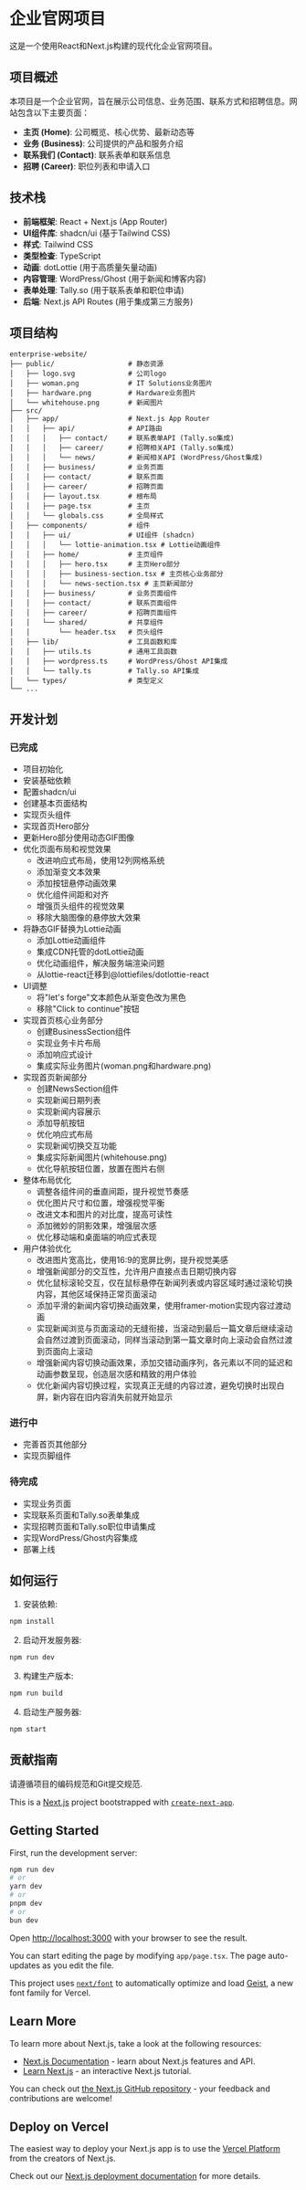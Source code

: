 # 企业官网项目

这是一个使用React和Next.js构建的现代化企业官网项目。

## 项目概述

本项目是一个企业官网，旨在展示公司信息、业务范围、联系方式和招聘信息。网站包含以下主要页面：

- **主页 (Home)**: 公司概览、核心优势、最新动态等
- **业务 (Business)**: 公司提供的产品和服务介绍
- **联系我们 (Contact)**: 联系表单和联系信息
- **招聘 (Career)**: 职位列表和申请入口

## 技术栈

- **前端框架**: React + Next.js (App Router)
- **UI组件库**: shadcn/ui (基于Tailwind CSS)
- **样式**: Tailwind CSS
- **类型检查**: TypeScript
- **动画**: dotLottie (用于高质量矢量动画)
- **内容管理**: WordPress/Ghost (用于新闻和博客内容)
- **表单处理**: Tally.so (用于联系表单和职位申请)
- **后端**: Next.js API Routes (用于集成第三方服务)

## 项目结构

```
enterprise-website/
├── public/                  # 静态资源
│   ├── logo.svg             # 公司logo
│   ├── woman.png            # IT Solutions业务图片
│   ├── hardware.png         # Hardware业务图片
│   └── whitehouse.png       # 新闻图片
├── src/
│   ├── app/                 # Next.js App Router
│   │   ├── api/             # API路由
│   │   │   ├── contact/     # 联系表单API (Tally.so集成)
│   │   │   ├── career/      # 招聘相关API (Tally.so集成)
│   │   │   └── news/        # 新闻相关API (WordPress/Ghost集成)
│   │   ├── business/        # 业务页面
│   │   ├── contact/         # 联系页面
│   │   ├── career/          # 招聘页面
│   │   ├── layout.tsx       # 根布局
│   │   ├── page.tsx         # 主页
│   │   └── globals.css      # 全局样式
│   ├── components/          # 组件
│   │   ├── ui/              # UI组件 (shadcn)
│   │   │   └── lottie-animation.tsx # Lottie动画组件
│   │   ├── home/            # 主页组件
│   │   │   ├── hero.tsx     # 主页Hero部分
│   │   │   ├── business-section.tsx # 主页核心业务部分
│   │   │   └── news-section.tsx # 主页新闻部分
│   │   ├── business/        # 业务页面组件
│   │   ├── contact/         # 联系页面组件
│   │   ├── career/          # 招聘页面组件
│   │   └── shared/          # 共享组件
│   │       └── header.tsx   # 页头组件
│   ├── lib/                 # 工具函数和库
│   │   ├── utils.ts         # 通用工具函数
│   │   ├── wordpress.ts     # WordPress/Ghost API集成
│   │   └── tally.ts         # Tally.so API集成
│   └── types/               # 类型定义
└── ...
```

## 开发计划

### 已完成
- 项目初始化
- 安装基础依赖
- 配置shadcn/ui
- 创建基本页面结构
- 实现页头组件
- 实现首页Hero部分
- 更新Hero部分使用动态GIF图像
- 优化页面布局和视觉效果
  - 改进响应式布局，使用12列网格系统
  - 添加渐变文本效果
  - 添加按钮悬停动画效果
  - 优化组件间距和对齐
  - 增强页头组件的视觉效果
  - 移除大脑图像的悬停放大效果
- 将静态GIF替换为Lottie动画
  - 添加Lottie动画组件
  - 集成CDN托管的dotLottie动画
  - 优化动画组件，解决服务端渲染问题
  - 从lottie-react迁移到@lottiefiles/dotlottie-react
- UI调整
  - 将"let's forge"文本颜色从渐变色改为黑色
  - 移除"Click to continue"按钮
- 实现首页核心业务部分
  - 创建BusinessSection组件
  - 实现业务卡片布局
  - 添加响应式设计
  - 集成实际业务图片(woman.png和hardware.png)
- 实现首页新闻部分
  - 创建NewsSection组件
  - 实现新闻日期列表
  - 实现新闻内容展示
  - 添加导航按钮
  - 优化响应式布局
  - 实现新闻切换交互功能
  - 集成实际新闻图片(whitehouse.png)
  - 优化导航按钮位置，放置在图片右侧
- 整体布局优化
  - 调整各组件间的垂直间距，提升视觉节奏感
  - 优化图片尺寸和位置，增强视觉平衡
  - 改进文本和图片的对比度，提高可读性
  - 添加微妙的阴影效果，增强层次感
  - 优化移动端和桌面端的响应式表现
- 用户体验优化
  - 改进图片宽高比，使用16:9的宽屏比例，提升视觉美感
  - 增强新闻部分的交互性，允许用户直接点击日期切换内容
  - 优化鼠标滚轮交互，仅在鼠标悬停在新闻列表或内容区域时通过滚轮切换内容，其他区域保持正常页面滚动
  - 添加平滑的新闻内容切换动画效果，使用framer-motion实现内容过渡动画
  - 实现新闻浏览与页面滚动的无缝衔接，当滚动到最后一篇文章后继续滚动会自然过渡到页面滚动，同样当滚动到第一篇文章时向上滚动会自然过渡到页面向上滚动
  - 增强新闻内容切换动画效果，添加交错动画序列，各元素以不同的延迟和动画参数呈现，创造层次感和精致的用户体验
  - 优化新闻内容切换过程，实现真正无缝的内容过渡，避免切换时出现白屏，新内容在旧内容消失前就开始显示

### 进行中
- 完善首页其他部分
- 实现页脚组件

### 待完成
- 实现业务页面
- 实现联系页面和Tally.so表单集成
- 实现招聘页面和Tally.so职位申请集成
- 实现WordPress/Ghost内容集成
- 部署上线

## 如何运行

1. 安装依赖:
```bash
npm install
```

2. 启动开发服务器:
```bash
npm run dev
```

3. 构建生产版本:
```bash
npm run build
```

4. 启动生产服务器:
```bash
npm start
```

## 贡献指南

请遵循项目的编码规范和Git提交规范.

This is a [Next.js](https://nextjs.org) project bootstrapped with [`create-next-app`](https://nextjs.org/docs/app/api-reference/cli/create-next-app).

## Getting Started

First, run the development server:

```bash
npm run dev
# or
yarn dev
# or
pnpm dev
# or
bun dev
```

Open [http://localhost:3000](http://localhost:3000) with your browser to see the result.

You can start editing the page by modifying `app/page.tsx`. The page auto-updates as you edit the file.

This project uses [`next/font`](https://nextjs.org/docs/app/building-your-application/optimizing/fonts) to automatically optimize and load [Geist](https://vercel.com/font), a new font family for Vercel.

## Learn More

To learn more about Next.js, take a look at the following resources:

- [Next.js Documentation](https://nextjs.org/docs) - learn about Next.js features and API.
- [Learn Next.js](https://nextjs.org/learn) - an interactive Next.js tutorial.

You can check out [the Next.js GitHub repository](https://github.com/vercel/next.js) - your feedback and contributions are welcome!

## Deploy on Vercel

The easiest way to deploy your Next.js app is to use the [Vercel Platform](https://vercel.com/new?utm_medium=default-template&filter=next.js&utm_source=create-next-app&utm_campaign=create-next-app-readme) from the creators of Next.js.

Check out our [Next.js deployment documentation](https://nextjs.org/docs/app/building-your-application/deploying) for more details.
